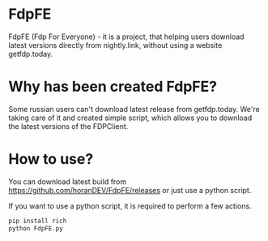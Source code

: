 # FdpFE

FdpFE (Fdp For Everyone) - it is a project, that helping users download latest versions directly from nightly.link, without using a website getfdp.today.

# Why has been created FdpFE?

Some russian users can't download latest release from getfdp.today. We're taking care of it and created simple script, which allows you to download the latest versions of the FDPClient.

# How to use?

You can download latest build from https://github.com/horanDEV/FdpFE/releases or just use a python script.

If you want to use a python script, it is required to perform a few actions.

```sh
pip install rich
python FdpFE.py
```
